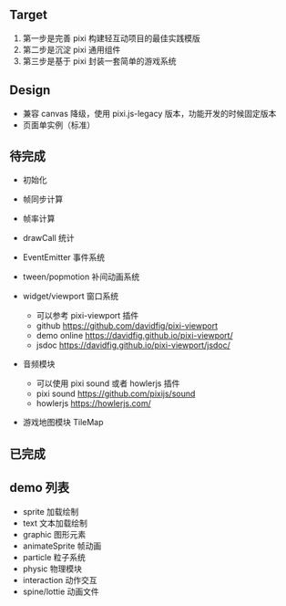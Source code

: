 ## Target
1. 第一步是完善 pixi 构建轻互动项目的最佳实践模版
2. 第二步是沉淀 pixi 通用组件
3. 第三步是基于 pixi 封装一套简单的游戏系统

## Design
- 兼容 canvas 降级，使用 pixi.js-legacy 版本，功能开发的时候固定版本
- 页面单实例（标准）

## 待完成
- 初始化
- 帧同步计算
- 帧率计算
- drawCall 统计
- EventEmitter 事件系统
- tween/popmotion 补间动画系统
- widget/viewport 窗口系统
    - 可以参考 pixi-viewport 插件 
    - github https://github.com/davidfig/pixi-viewport
    - demo online https://davidfig.github.io/pixi-viewport/
    - jsdoc https://davidfig.github.io/pixi-viewport/jsdoc/
- 音频模块
    - 可以使用 pixi sound 或者 howlerjs 插件
    - pixi sound https://github.com/pixijs/sound
    - howlerjs https://howlerjs.com/

- 游戏地图模块 TileMap

## 已完成

## demo 列表
- sprite 加载绘制
- text 文本加载绘制
- graphic 图形元素
- animateSprite 帧动画
- particle 粒子系统
- physic 物理模块
- interaction 动作交互
- spine/lottie 动画文件
